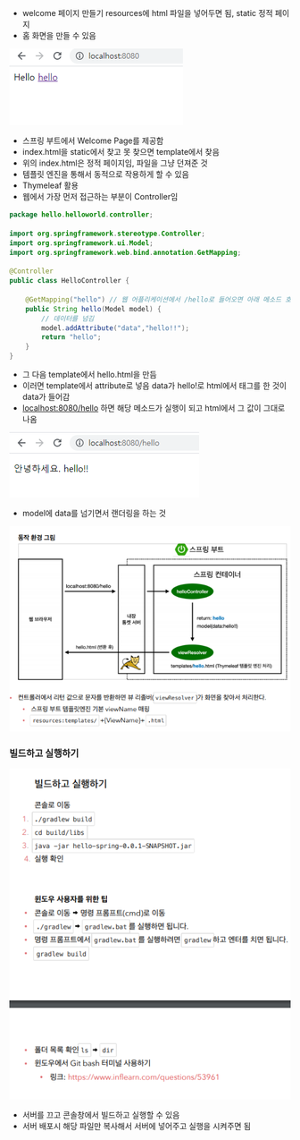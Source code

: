 - welcome 페이지 만들기 resources에 html 파일을 넣어두면 됨, static 정적 페이지
- 홈 화면을 만들 수 있음

![one](/img/Spring/Project/seven.png)

- 스프링 부트에서 Welcome Page를 제공함
- index.html을 static에서 찾고 못 찾으면 template에서 찾음
- 위의 index.html은 정적 페이지임, 파일을 그냥 던져준 것
- 템플릿 엔진을 통해서 동적으로 작용하게 할 수 있음
- Thymeleaf 활용
- 웹에서 가장 먼저 접근하는 부분이 Controller임
```java
package hello.helloworld.controller;

import org.springframework.stereotype.Controller;
import org.springframework.ui.Model;
import org.springframework.web.bind.annotation.GetMapping;

@Controller
public class HelloController {

    @GetMapping("hello") // 웹 어플리케이션에서 /hello로 들어오면 아래 메소드 호출함
    public String hello(Model model) {
        // 데이터를 넘김
        model.addAttribute("data","hello!!");
        return "hello";
    }
}
```
- 그 다음 template에서 hello.html을 만듬
- 이러면 template에서 attribute로 넣음 data가 hello!로 html에서 태그를 한 것이 data가 들어감
- [localhost:8080/hello](http://localhost:8080/hello) 하면 해당 메소드가 실행이 되고 html에서 그 값이 그대로 나옴

![one](/img/Spring/Project/eight.png)

- model에 data를 넘기면서 랜더링을 하는 것

![one](/img/Spring/Project/nine.png)

### 빌드하고 실행하기

![one](/img/Spring/Project/ten.png)

- 서버를 끄고 콘솔창에서 빌드하고 실행할 수 있음
- 서버 배포시 해당 파일만 복사해서 서버에 넣어주고 실행을 시켜주면 됨